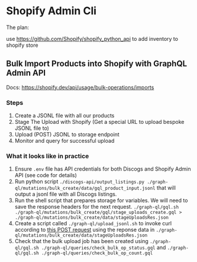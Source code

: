 # Shopify Admin Cli

The plan:

use <https://github.com/Shopify/shopify_python_api> to add inventory to shopify
store

## Bulk Import Products into Shopify with GraphQL Admin API

Docs: <https://shopify.dev/api/usage/bulk-operations/imports>

### Steps

1. Create a JSONL file with all our products
1. Stage The Upload with Shopify (Get a special URL to upload bespoke JSONL file to)
1. Upload (POST) JSONL to storage endpoint
1. Monitor and query for successful upload

### What it looks like in practice

1. Ensure `.env` file has API credentials for both Discogs and Shopify Admin API (see code for details)
1. Run python script `./discogs-api/output_listings.py ./graph-ql/mutations/bulk_create/data/gql_product_input.jsonl` that will output a jsonl file with all Discogs listings.
1. Run the shell script that prepares storage for variables. We will need to save the response headers for the next request.
`./graph-ql/gql.sh ./graph-ql/mutations/bulk_create/gql/stage_uploads_create.gql > ./graph-ql/mutations/bulk_create/data/stageUploadsRes.json`
1. Create a script called `./graph-ql/upload_jsonl.sh` to invoke curl according to [this POST request](https://shopify.dev/api/usage/bulk-operations/imports#upload-the-jsonl-file)
using the reponse data in `./graph-ql/mutations/bulk_create/data/stageUploadsRes.json`
1. Check that the bulk upload job has been created using
`./graph-ql/gql.sh ./graph-ql/queries/check_bulk_op_status.gql` and `./graph-ql/gql.sh ./graph-ql/queries/check_bulk_op_count.gql`
